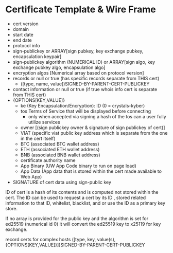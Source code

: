 # Certificate Template & Wire Frame

- cert version
- domain
- start date
- end date
- protocol info
- sign-publickey or ARRAY[sign pubkey, key exchange pubkey, encapsulation keypair]
- sign-publickey algorithm (NUMERICAL ID) or ARRAY[sign algo, key exchange pubkey algo, encapsulation algo]
- encryption algos [Numerical array based on protocol version]
- records or null or true (has specific records separate from THIS cert)
  - ([type, name, value])SIGNED-BY-PARENT-CERT-PUBLICKEY
- contact information or null or true (if true whois info cert is separate from THIS cert)
- {OPTIONS[KEY,VALUE]}
  - ke (Key Encapsulation/Encryption): ID (0 = crystals-kyber)
  - tos Terms of Service that will be displayed before connecting
    - only when accepted via signing a hash of the tos can a user fully utilize services
  - owner [(sign publickey owner & signature of sign publickey of cert)]
  - VIAT (specific viat public key address which is separate from the one in the cert itself)
  - BTC (associated BTC wallet address)
  - ETH (associated ETH wallet address)
  - BNB (associated BNB wallet address)
  - certificate authority name
  - App Binary (UW App Code binary to run on page load)
  - App Data (App data that is stored within the cert made available to Web App)
- SIGNATURE of cert data using sign-public key

ID of cert is a hash of its contents and is computed not stored within the cert. The ID can be used to request a cert by its ID , stored related information to that ID, whitelist, blacklist, and or use the ID as a primary key store.

If no array is provided for the public key and the algorithm is set for ed25519 (numerical id 0) it will convert the ed25519 key to x25119 for key exchange.

record certs for complex hosts
([type, key, value(s), {OPTIONS[KEY,VALUE]}])SIGNED-BY-PARENT-CERT-PUBLICKEY
